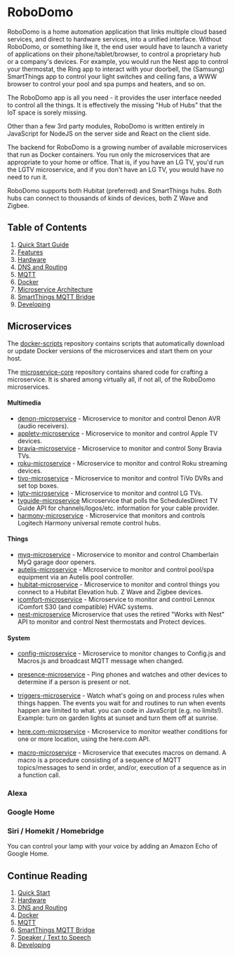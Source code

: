 # RoboDomo

RoboDomo is a home automation application that links multiple cloud based services, and direct to hardware services,
into a unified interface. Without RoboDomo, or something like it, the end user would have to launch a variety of
applications on their phone/tablet/browser, to control a proprietary hub or a company's devices. For example, you would
run the Nest app to control your thermostat, the Ring app to interact with your doorbell, the (Samsung) SmartThings app
to control your light switches and ceiling fans, a WWW browser to control your pool and spa pumps and heaters, and so
on.

The RoboDomo app is all you need - it provides the user interface needed to control all the things. It is effectively
the missing "Hub of Hubs" that the IoT space is sorely missing.

Other than a few 3rd party modules, RoboDomo is written entirely in JavaScript for NodeJS on the server side and React
on the client side.

The backend for RoboDomo is a growing number of available microservices that run as Docker containers. You run only the
microservices that are appropriate to your home or office. That is, if you have an LG TV, you'd run the LGTV
microservice, and if you don't have an LG TV, you would have no need to run it.

RoboDomo supports both Hubitat (preferred) and SmartThings hubs.  Both hubs can connect to thousands of kinds of devices, both Z Wave and Zigbee. 

## Table of Contents

1. [Quick Start Guide](QuickStart.md)
2. [Features](Features.md)
3. [Hardware](Hardware.md)
4. [DNS and Routing](./Networking.md)
5. [MQTT](MQTT.md)
6. [Docker](./Docker.md)
7. [Microservice Architecture](Microservices.md)
8. [SmartThings MQTT Bridge](./MQTTBridge.md)
9. [Developing](Developing.md)

## Microservices

The [docker-scripts](https://github.com/RoboDomo/docker-scripts) repository contains scripts that automatically download or update Docker versions of the microservices and start them on your host.

The [microservice-core](https://github.com/RoboDomo/microservice-core) repository contains shared code for crafting a microservice.  It is shared among virtually all, if not all, of the RoboDomo microservices.

#### Multimedia

- [denon-microservice](https://github.com/RoboDomo/denon-microservice) - 
  Microservice to monitor and control Denon AVR (audio receivers).
- [appletv-microservice](https://github.com/RoboDomo/appletv-microservice) - 
  Microservice to monitor and control Apple TV devices.
- [bravia-microservice](https://github.com/RoboDomo/bravia-microservice) - 
  Microservice to monitor and control Sony Bravia TVs.
- [roku-microservice](https://github.com/RoboDomo/roku-microservice) - 
  Microservice to monitor and control Roku streaming devices.
- [tivo-microservice](https://github.com/RoboDomo/tivo-microservice) - 
  Microservice to monitor and control TiVo DVRs and set top boxes.
- [lgtv-microservice](https://github.com/RoboDomo/lgtv-microservice) - 
  Microservice to monitor and control LG TVs.
- [tvguide-microservice](https://github.com/RoboDomo/tvguide-microservice)
  Microservice that polls the SchedulesDirect TV Guide API for channels/logos/etc. information for your cable provider.
- [harmony-microservice](https://github.com/RoboDomo/harmony-microservice) - 
  Microservice that monitors and controls Logitech Harmony universal remote control hubs.

#### Things

- [myq-microservice](https://github.com/RoboDomo/myq-microservice) - 
  Microservice to monitor and control Chamberlain MyQ garage door openers.
- [autelis-microservice](https://github.com/RoboDomo/autelis-microservice) - 
  MIcroservice to monitor and control pool/spa equipment via an Autelis pool controller.
- [hubitat-microservice](https://github.com/RoboDomo/hubitat-microservice) - 
  Microservice to monitor and control things you connect to a Hubitat Elevation hub.  Z Wave and Zigbee devices.
- [icomfort-microservice](https://github.com/RoboDomo/icomfort-microservice) - 
  Microservice to monitor and control Lennox iComfort S30 (and compatible) HVAC systems.
- [nest-microservice](https://github.com/RoboDomo/nest-microservice)
  Microservice that uses the retired "Works with Nest" API to monitor and control Nest thermostats and Protect devices.

#### System

- [config-microservice](https://github.com/RoboDomo/config-microservice) - 
  Microservice to monitor changes to Config.js and Macros.js and broadcast MQTT message when changed.

- [presence-microservice](https://github.com/RoboDomo/presence-miicroservice) - 
  Ping phones and watches and other devices to determine if a person is present or not.

- [triggers-microservice](https://github.com/RoboDomo/triggers-microservice) - 
  Watch what's going on and process rules when things happen.  The events you wait for and routines to run when events happen are limited to what. you can code in JavaScript (e.g. no limits!).  Example: turn on garden lights at sunset and turn them off at sunrise.

- [here.com-microservice](https://github.com/RoboDomo/here.com-microservice) - 
  Microservice to monitor weather conditions for one or more location, using the here.com API.

- [macro-microservice](https://github.com/RoboDomo/macro-microservice) - 
  Microservice that executes macros on demand.  A macro is a procedure consisting of a sequence of MQTT topics/messages to send in order, and/or, execution of a sequence as in a function call. 

  



### Alexa

### Google Home

### Siri / Homekit / Homebridge

You can control your lamp with your voice by adding an Amazon Echo of Google Home.

## Continue Reading

1. [Quick Start](./QuickStart.md)
2. [Hardware](./Hardware.md)
3. [DNS and Routing](./Networking.md)
4. [Docker](./Docker.md)
5. [MQTT](./MQTT.md)
6. [SmartThings MQTT Bridge](./MQTTBridge.md)
7. [Speaker / Text to Speech](./RoboSpeak.md)
8. [Developing](./Developing.md)